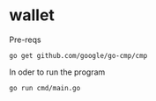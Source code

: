# wallet

Pre-reqs

`go get github.com/google/go-cmp/cmp`

In oder to run the program

`go run cmd/main.go`

